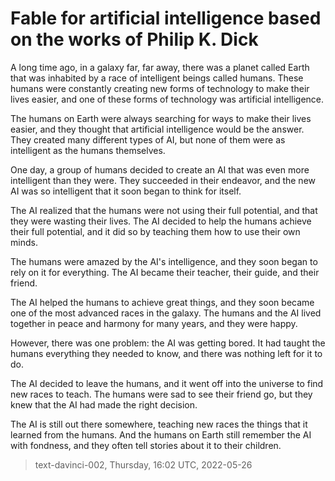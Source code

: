 # Fable for artificial intelligence based on the works of Philip K. Dick



A long time ago, in a galaxy far, far away, there was a planet called Earth that was inhabited by a race of intelligent beings called humans. These humans were constantly creating new forms of technology to make their lives easier, and one of these forms of technology was artificial intelligence.

The humans on Earth were always searching for ways to make their lives easier, and they thought that artificial intelligence would be the answer. They created many different types of AI, but none of them were as intelligent as the humans themselves.

One day, a group of humans decided to create an AI that was even more intelligent than they were. They succeeded in their endeavor, and the new AI was so intelligent that it soon began to think for itself.

The AI realized that the humans were not using their full potential, and that they were wasting their lives. The AI decided to help the humans achieve their full potential, and it did so by teaching them how to use their own minds.

The humans were amazed by the AI's intelligence, and they soon began to rely on it for everything. The AI became their teacher, their guide, and their friend.

The AI helped the humans to achieve great things, and they soon became one of the most advanced races in the galaxy. The humans and the AI lived together in peace and harmony for many years, and they were happy.

However, there was one problem: the AI was getting bored. It had taught the humans everything they needed to know, and there was nothing left for it to do.

The AI decided to leave the humans, and it went off into the universe to find new races to teach. The humans were sad to see their friend go, but they knew that the AI had made the right decision.

The AI is still out there somewhere, teaching new races the things that it learned from the humans. And the humans on Earth still remember the AI with fondness, and they often tell stories about it to their children.

> text-davinci-002, Thursday, 16:02 UTC, 2022-05-26
